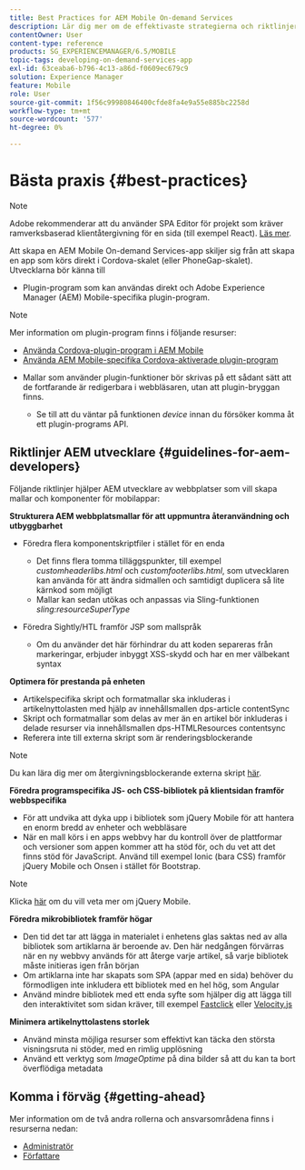 ```yaml
---
title: Best Practices for AEM Mobile On-demand Services
description: Lär dig mer om de effektivaste strategierna och riktlinjerna som hjälper behöriga Adobe Experience Manager-utvecklare (AEM) att skapa mallar och komponenter för mobilappar.
contentOwner: User
content-type: reference
products: SG_EXPERIENCEMANAGER/6.5/MOBILE
topic-tags: developing-on-demand-services-app
exl-id: 63ceaba6-b796-4c13-a86d-f0609ec679c9
solution: Experience Manager
feature: Mobile
role: User
source-git-commit: 1f56c99980846400cfde8fa4e9a55e885bc2258d
workflow-type: tm+mt
source-wordcount: '577'
ht-degree: 0%

---
```


# Bästa praxis {#best-practices}

>[!NOTE]
>
>Adobe rekommenderar att du använder SPA Editor för projekt som kräver ramverksbaserad klientåtergivning för en sida (till exempel React). [Läs mer](/help/sites-developing/spa-overview.md).

Att skapa en AEM Mobile On-demand Services-app skiljer sig från att skapa en app som körs direkt i Cordova-skalet (eller PhoneGap-skalet). Utvecklarna bör känna till

* Plugin-program som kan användas direkt och Adobe Experience Manager (AEM) Mobile-specifika plugin-program.

>[!NOTE]
>
>Mer information om plugin-program finns i följande resurser:
>
>* [Använda Cordova-plugin-program i AEM Mobile](https://helpx.adobe.com/digital-publishing-solution/help/cordova-api.html)
>* [Använda AEM Mobile-specifika Cordova-aktiverade plugin-program](https://helpx.adobe.com/digital-publishing-solution/help/app-runtime-api.html)
>

* Mallar som använder plugin-funktioner bör skrivas på ett sådant sätt att de fortfarande är redigerbara i webbläsaren, utan att plugin-bryggan finns.

   * Se till att du väntar på funktionen *device* innan du försöker komma åt ett plugin-programs API.

## Riktlinjer AEM utvecklare {#guidelines-for-aem-developers}

Följande riktlinjer hjälper AEM utvecklare av webbplatser som vill skapa mallar och komponenter för mobilappar:

**Strukturera AEM webbplatsmallar för att uppmuntra återanvändning och utbyggbarhet**

* Föredra flera komponentskriptfiler i stället för en enda

   * Det finns flera tomma tilläggspunkter, till exempel *customheaderlibs.html* och *customfooterlibs.html*, som utvecklaren kan använda för att ändra sidmallen och samtidigt duplicera så lite kärnkod som möjligt
   * Mallar kan sedan utökas och anpassas via Sling-funktionen *sling:resourceSuperType*

* Föredra Sightly/HTL framför JSP som mallspråk

   * Om du använder det här förhindrar du att koden separeras från markeringar, erbjuder inbyggt XSS-skydd och har en mer välbekant syntax

**Optimera för prestanda på enheten**

* Artikelspecifika skript och formatmallar ska inkluderas i artikelnyttolasten med hjälp av innehållsmallen dps-article contentSync
* Skript och formatmallar som delas av mer än en artikel bör inkluderas i delade resurser via innehållsmallen dps-HTMLResources contentsync
* Referera inte till externa skript som är renderingsblockerande

>[!NOTE]
>
>Du kan lära dig mer om återgivningsblockerande externa skript [här](https://developers.google.com/speed/docs/insights/BlockingJS).

**Föredra programspecifika JS- och CSS-bibliotek på klientsidan framför webbspecifika**

* För att undvika att dyka upp i bibliotek som jQuery Mobile för att hantera en enorm bredd av enheter och webbläsare
* När en mall körs i en apps webbvy har du kontroll över de plattformar och versioner som appen kommer att ha stöd för, och du vet att det finns stöd för JavaScript. Använd till exempel Ionic (bara CSS) framför jQuery Mobile och Onsen i stället för Bootstrap.

>[!NOTE]
>
>Klicka [här](https://jquerymobile.com/browser-support/1.4/) om du vill veta mer om jQuery Mobile.

**Föredra mikrobibliotek framför högar**

* Den tid det tar att lägga in materialet i enhetens glas saktas ned av alla bibliotek som artiklarna är beroende av. Den här nedgången förvärras när en ny webbvy används för att återge varje artikel, så varje bibliotek måste initieras igen från början
* Om artiklarna inte har skapats som SPA (appar med en sida) behöver du förmodligen inte inkludera ett bibliotek med en hel hög, som Angular
* Använd mindre bibliotek med ett enda syfte som hjälper dig att lägga till den interaktivitet som sidan kräver, till exempel [Fastclick](https://github.com/ftlabs/fastclick) eller [Velocity.js](https://velocityjs.org)

**Minimera artikelnyttolastens storlek**

* Använd minsta möjliga resurser som effektivt kan täcka den största visningsruta ni stöder, med en rimlig upplösning
* Använd ett verktyg som *ImageOptime* på dina bilder så att du kan ta bort överflödiga metadata

## Komma i förväg {#getting-ahead}

Mer information om de två andra rollerna och ansvarsområdena finns i resurserna nedan:

* [Administratör](/help/mobile/aem-mobile.md)
* [Författare](/help/mobile/aem-mobile-on-demand.md)
